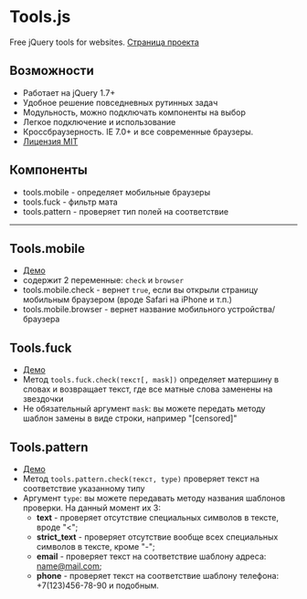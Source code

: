 # Tools.js
Free jQuery tools for websites. <a href="http://ionden.com/tools/">Страница проекта</a>

## Возможности
* Работает на jQuery 1.7+
* Удобное решение повседневных рутинных задач
* Модульность, можно подключать компоненты на выбор
* Легкое подключение и использование
* Кроссбраузерность. IE 7.0+ и все современные браузеры.
* <a href="http://ionden.com/tools/license.html">Лицензия MIT</a>


## Компоненты
* tools.mobile - определяет мобильные браузеры
* tools.fuck - фильтр мата
* tools.pattern - проверяет тип полей на соответствие

***

## Tools.mobile
* <a href="http://ionden.com/tools/#mobile">Демо</a>
* содержит 2 переменные: <code>check</code> и <code>browser</code>
* tools.mobile.check - вернет <code>true</code>, если вы открыли страницу мобильным браузером (вроде Safari на iPhone и т.п.)
* tools.mobile.browser - вернет название мобильного устройства/браузера

## Tools.fuck
* <a href="http://ionden.com/tools/#fuck">Демо</a>
* Метод <code>tools.fuck.check(текст[, mask])</code> определяет матершину в словах и возвращает текст, где все матные слова заменены на звездочки
* Не обязательный аргумент <code>mask</code>: вы можете передать методу шаблон замены в виде строки, например "[censored]"

## Tools.pattern
* <a href="http://ionden.com/tools/#pattern">Демо</a>
* Метод <code>tools.pattern.check(текст, type)</code> проверяет текст на соответствие указанному типу
* Аргумент <code>type</code>: вы можете передавать методу названия шаблонов проверки. На данный момент их 3:
    - __text__ - проверяет отсутствие специальных символов в тексте, вроде "<";
    - __strict_text__ - проверяет отсутствие вообще всех специальных символов в тексте, кроме "-";
    - __email__ - проверяет текст на соответствие шаблону адреса: name@mail.com;
    - __phone__ - проверяет текст на соответствие шаблону телефона: +7(123)456-78-90 и подобным.
